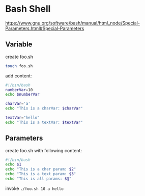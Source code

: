 # Bash Shell

https://www.gnu.org/software/bash/manual/html_node/Special-Parameters.html#Special-Parameters

## Variable
create foo.sh 
```bash
touch foo.sh
```

add content:
```bash
#!/bin/bash
numberVar=10
echo $numberVar

charVar='a'
echo "This is a charVar: $charVar"

textVar="hello"
echo "This is a textVar: $textVar"
```
## Parameters
create foo.sh with following content:

```bash
#!/bin/bash
echo $1
echo "This is a char param: $2"
echo "This is a text param: $3"
echo "This is all params: $@"
```

invoke `./foo.sh 10 a hello`
